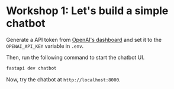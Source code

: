 # Workshop 1: Let's build a simple chatbot

Generate a API token from [OpenAI's dashboard](https://platform.openai.com/api-keys) and set it to the `OPENAI_API_KEY` variable in `.env`.

Then, run the following command to start the chatbot UI.

```bash
fastapi dev chatbot
```

Now, try the chatbot at `http://localhost:8000`.